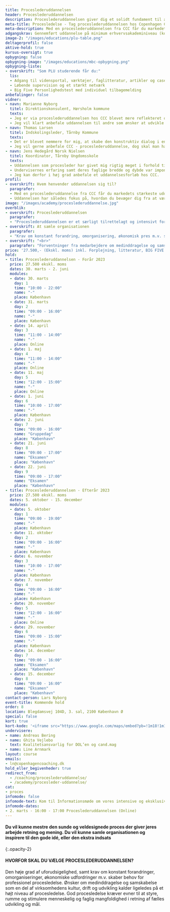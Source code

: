 ```yaml
---
title: Proceslederuddannelsen
header: Proceslederuddannelsen
description: Proceslederuddannelsen giver dig et solidt fundament til at stå myndigt og dialogisk kompetent i de processer, som du skal lede. Med de to moduler vil du kunne mestre den sunde og veldesignede proces, der giver dit og organisationens arbejde retning og mening. Du vil kunne samle organisationen, når der er behov for det, og inspirere til den gode idé eller den ekstra indsats.
meta-title: Procesledelse - Tag proceslederuddannelsen hos Copenhagen Coaching Center 
meta-description: Med en proceslederuddannelsen fra CCC får du markedets stærkeste uddannelse i at planlægge, styre og fastholde processer. Se hvordan du bliver procesleder her.
adgangskrav: Gennemført uddannelse på minimum erhvervsakademiniveau (kort videregående uddannelse) eller bevis for tilsvarende realkompetencer udstedt af en professionshøjskole eller et erhvervsakademi. Hertil kommer to års relevant erhvervserfaring.
image-2: "/images/educations/plu-table.png"
deltagerprofil: false
aktive-hold: true
kursus-oversigt: true
opbygning: false
opbygning-image: "/images/educations/mbc-opbygning.png"
opbygning-liste:
- overskrift: "Som PLU studerende får du:"
  lis:
  - Adgang til vidensportal, værktøjer, faglitteratur, artikler og cases
  - Løbende supervision og et stærkt netværk
  - Big Five Personlighedstest med individuel tilbagemelding
anbefalinger: false
vidner:
- navn: Marianne Nyborg
  titel: Direktionskonsulent, Hørsholm kommune
  texts:
  - Jeg er via proceslederuddannelsen hos CCC blevet mere reflekteret omkring brugen af redskaber og metoder i forbindelse med design og facilitering af forskelligartede processer. Samtidigt er jeg blevet nysgerrig på at dykke endnu mere ned i den protreptiske samtaleform.
  - Jeg vil klart anbefale uddannelsen til andre som ønsker at udvikle sig i rollen som procesleder. CCC formår at skabe et tillidsfuldt rum for undervisningen, der både giver plads til faglig udvikling og personlige afklaringer i forhold til aktuelle dilemmaer/udfordringer
- navn: Thomas Larsen
  titel: Indskolingsleder, Tårnby Kommune
  texts:
  - Det er blevet nemmere for mig, at skabe den konstruktiv dialog i en samtale og analysere processen fra flere perspektiver. Det skyldes brugbare værktøjer fra CCC og træning af metalliseringsevnen, ved at anvende gode spørgeteknikker undervejs i uddannelse
  - Jeg vil gerne anbefale CCC - proceslederuddannelse, dog skal man have for øje, at denne proceslederuddannelse befinder sig ofte i paradigmet, socialkonstruktionisme. Det betyder, at man skal have fokus på egen refleksion og træne sin metalliseringsevne.
- navn: Jens Hedegård Norsk Nielsen
  titel: Koordinator, Tårnby Ungdomsskole
  texts:
  - Uddannelsen som procesleder har givet mig rigtig meget i forhold til at forstå mine egne reaktioner og følelser og givet mig nye perspektiver til at anskue mine svagheder som styrker. Jeg har fået redskaber til at kunne navigere refleksivt og nysgerrigt i faciliteringen af processer med komplekse problematikker og udfordringer.
  - Undervisernes erfaring samt deres faglige bredde og dybde var imponerede. De formåede at skabe nogle uddannelsesdage præget af nærvær, nysgerrighed og refleksion.
  - Jeg kan derfor i høj grad anbefale et uddannelsesforløb hos CCC.
profil:
- overskrift: Hvem henvender uddannelsen sig til?
  paragrafer:
  - Med en proceslederuddannelse fra CCC får du markedets stærkeste uddannelse i at planlægge, styre og fastholde processer. Uddannelsen henvender sig til ledere, konsulenter og medarbejdere, som har ansvar for og håndterer processer og forandringer i organisationen, internt eller eksternt.
  - Uddannelsen har således fokus på, hvordan du bevæger dig fra at være projektleder til at mestre procesledelse, med et tydeligt fokus på opgaveløsningen i virksomheden.
image: "/images/academy/proceslederuddannelse.jpg"
overblik:
- overskrift: Proceslederuddannelsen
  paragrafer:
  - "Proceslederuddannelsen er et særligt tilrettelagt og intensivt forløb, der består af to valgfag fra Diplomuddannelsen i Offentlig Ledelse (ialt 10 ECTS). De to valgfag er Ledelse & Coaching (5 ECTS) og Ledelse af Forandrings- og Udviklingsprocesser (5 ECTS). Det løber over knapt halvanden måned. Forløbet består af 1 internat/seminar, 3 online webinar á 3 timer, 1 dags undervisning, 1 hel gruppedag og to individuelle coachingsessioner. Herudover er deltagelse i to dages fælles eksamen med fokus på praktiske coachingfærdigheder, procesdesign og facilitering obligatorisk. Endvidere tilbydes alle deltagerne en BIG FIVE personlighedstest med en coachende tilbagemeldingssamtale. BIG FIVE er et af markedets bedst underbyggede personlighedstests til ledere."
- overskrift: At samle organisationen
  paragrafer:
  - "Krav om konstant forandring, omorganisering, økonomisk pres m.v. skaber behov for professionel procesledelse. Proceslederuddannelsen giver dig et solidt fundament til at stå myndigt og dialogisk i ledelsesopgaven. Med de to moduler vil du kunne mestre den sunde og veldesignede proces, der giver dit og organisationens arbejde retning og mening. Du vil kunne samle organisationen, når der er behov for det, og inspirere til den gode idé eller den ekstra indsats. Du vil også blive klædt på til at se og forstå den enkelte medarbejders perspektiv i organisationen."
- overskrift: "<br>"
  paragrafer: "Forventninger fra medarbejdere om medinddragelse og samskabelse som en del af virksomhedens kultur, drift og udvikling kalder dels på, at du har grundlæggende færdigheder i coaching og dels på, at du kan håndtere, forstå og vurdere de forskellige forandringer, der er til stede i organisationers liv, og som kalder på løbende tilpasninger og kursskifte. God procesledelse kræver evner til at styre, rumme og stimulere menneskelig og faglig mangfoldighed i retning af fælles udvikling og mål."
price: '27.500,- (Ekskl. moms) inkl. Forplejning, litteratur, BIG FIVE test og to individuelle coachinger med en certificeret coach fra Copenhagen Coaching Center'
hold:
- title: Proceslederuddannelsen - Forår 2023
  price: 27.500 ekskl. moms
  dates: 30. marts - 2. juni
  modules:
  - date: 30. marts
    day: 1
    time: "10:00 - 22:00"
    name: "-"
    place: København
  - date: 31. marts
    day: 2
    time: "09:00 - 16:00"
    name: "-"
    place: København
  - date: 14. april
    day: 3
    time: "11:00 - 14:00"
    name: "-"
    place: Online
  - date: 1. maj
    day: 4
    time: "11:00 - 14:00"
    name: "-"
    place: Online
  - date: 11. maj
    day: 5
    time: "12:00 - 15:00"
    name: "-"
    place: Online
  - date: 1. juni
    day: 6
    time: "10:00 - 17:00"
    name: "-"
    place: København
  - date: 2. juni
    day: 7
    time: "09:00 - 16:00"
    name: "Gruppedag"
    place: "København"
  - date: 21. juni
    day: 8
    time: "09:00 - 17:00"
    name: "Eksamen"
    place: "København"
  - date: 22. juni
    day: 9
    time: "09:00 - 17:00"
    name: "Eksamen"
    place: "København"
- title: Proceslederuddannelsen - Efterår 2023
  price: 27.500 ekskl. moms
  dates: 5. oktober - 15. december
  modules:
  - date: 5. oktober
    day: 1
    time: "09:00 - 19:00"
    name: "-"
    place: København
  - date: 11. oktober
    day: 2
    time: "09:00 - 16:00"
    name: "-"
    place: København
  - date: 6. november
    day: 3
    time: "10:00 - 17:00"
    name: "-"
    place: København
  - date: 7. november
    day: 4
    time: "09:00 - 16:00"
    name: "-"
    place: København
  - date: 20. november
    day: 5
    time: "12:00 - 16:00"
    name: "-"
    place: Online
  - date: 29. november
    day: 6
    time: "09:00 - 15:00"
    name: "-"
    place: København
  - date: 14. december
    day: 7
    time: "09:00 - 16:00"
    name: "Eksamen"
    place: "København"
  - date: 15. december
    day: 8
    time: "09:00 - 16:00"
    name: "Eksamen"
    place: "København"
contact-person: Lars Nyborg
event-title: Kommende hold
order: 8
location: Blegdamsvej 104D, 3. sal, 2100 København Ø
special: false
kort: true
kort-kode: '<iframe src="https://www.google.com/maps/embed?pb=!1m18!1m12!1m3!1d2248.539012921064!2d12.571144951594782!3d55.6970020036662!2m3!1f0!2f0!3f0!3m2!1i1024!2i768!4f13.1!3m3!1m2!1s0x465252fc41468a33%3A0x721ebe721a5ba062!2sBlegdamsvej%20104C%2C%202100%20K%C3%B8benhavn!5e0!3m2!1sda!2sdk!4v1652082586059!5m2!1sda!2sdk" width="100%" height="200" style="border:0;" allowfullscreen="" loading="lazy" referrerpolicy="no-referrer-when-downgrade"></iframe>'
undervisere:
- name: Andreas Bering
- name: Ghita Vejlebo
  text: Kvalitetsansvarlig for DOL’en og cand.mag
- name: Line Arnmark
layout: course
emails:
- ln@copenhagencoaching.dk
hold_eller_begivenheder: true
redirect_from:
  - /coaching/proceslederuddannelse/
  - /academy/procesleder-uddannelse/
cat:
- proces
infomode: false
infomode-text: Kom til Informationsmøde om vores intensive og eksklusive Proceslederuddannelse
infomode-dates:
- 2. marts - 16:00 - 17:00 Proceslederuddannelsen (Online)
---
```


#### Du vil kunne mestre den sunde og veldesignede proces der giver jeres arbejde retning og mening. Du vil kunne samle organisationen og inspirere til den gode idé, eller den ekstra indsats
{:.opacity-2}
<br>

#### HVORFOR SKAL DU VÆLGE PROCESLEDERUDDANNELSEN?

Den høje grad af uforudsigelighed, samt krav om konstant forandringer, omorganiseringer, økonomiske udfordringer m.v. skaber behov for professionel procesledelse. Ønsker om medinddragelse og samskabelse som en del af virksomhedens kultur, drift og udvikling kalder ligeledes på et højt niveau af procesledelse. God procesledelse kræver evner til at styre, rumme og stimulere menneskelig og faglig mangfoldighed i retning af fælles udvikling og mål.